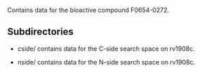 Contains data for the bioactive compound F0654-0272.

## Subdirectories

- cside/ contains data for the C-side search space on rv1908c.

- nside/ contains data for the N-side search space on rv1908c.

